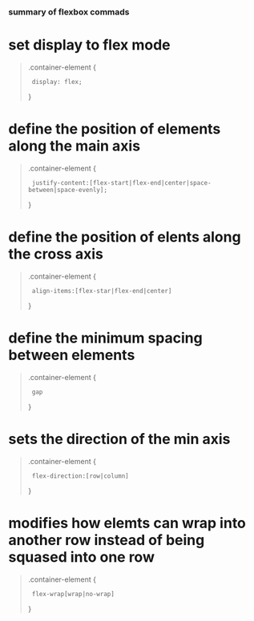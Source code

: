 ### summary of flexbox commads

# set display to flex mode

> .container-element {
>
>      display: flex;
>
> }

# define the position of elements along the main axis

> .container-element {
>
>      justify-content:[flex-start|flex-end|center|space-between|space-evenly];
>
> }

# define the position of elents along the cross axis

> .container-element {
>
>      align-items:[flex-star|flex-end|center]
>
> }

# define the minimum spacing between elements

> .container-element {
>
>      gap
>
> }

# sets the direction of the min axis

> .container-element {
>
>      flex-direction:[row|column]
>
> }

# modifies how elemts can wrap into another row instead of being squased into one row

> .container-element {
>
>      flex-wrap[wrap|no-wrap]
>
> }
